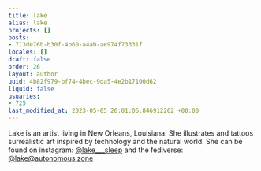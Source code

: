 ```yaml
---
title: lake
alias: lake
projects: []
posts:
- 713de76b-b30f-4b60-a4ab-ae974f73331f
locales: []
draft: false
order: 26
layout: author
uuid: 4b82f979-bf74-4bec-9da5-4e2b17100d62
liquid: false
usuaries:
- 725
last_modified_at: 2023-05-05 20:01:06.846912262 +00:00
---
```


<p style="text-align:start">Lake is an artist living in New Orleans, Louisiana. She illustrates and tattoos surrealistic art inspired by technology and the natural world. She can be found on instagram: <a href="https://instagram.com/lake___sleep" rel="noopener" target="_blank" referrerpolicy="strict-origin-when-cross-origin">@lake___sleep</a> and the fediverse: <a href="https://autonomous.zone/@lake" rel="noopener" target="_blank" referrerpolicy="strict-origin-when-cross-origin">@lake@autonomous.zone</a></p>